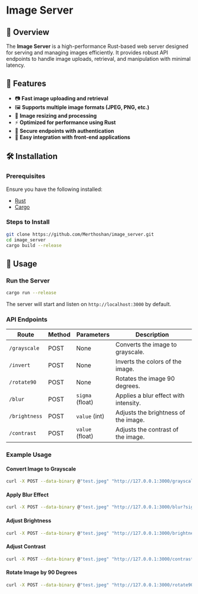 # Image Server

## 📌 Overview

The **Image Server** is a high-performance Rust-based web server designed for serving and managing images efficiently. It provides robust API endpoints to handle image uploads, retrieval, and manipulation with minimal latency.

## 🚀 Features

- 📷 **Fast image uploading and retrieval**
- 🖼️ **Supports multiple image formats (JPEG, PNG, etc.)**
- 🔄 **Image resizing and processing**
- ⚡ **Optimized for performance using Rust**
- 🔐 **Secure endpoints with authentication**
- 📁 **Easy integration with front-end applications**

## 🛠️ Installation

### Prerequisites

Ensure you have the following installed:

- [Rust](https://www.rust-lang.org/tools/install)
- [Cargo](https://doc.rust-lang.org/cargo/)

### Steps to Install

```sh
git clone https://github.com/Merthoshan/image_server.git
cd image_server
cargo build --release
```

## 🔧 Usage

### Run the Server

```sh
cargo run --release
```

The server will start and listen on `http://localhost:3000` by default.

### API Endpoints

| Route            | Method | Parameters                   | Description                           |
|-----------------|--------|-----------------------------|---------------------------------------|
| `/grayscale`    | POST   | None                        | Converts the image to grayscale.      |
| `/invert`       | POST   | None                        | Inverts the colors of the image.      |
| `/rotate90`     | POST   | None                        | Rotates the image 90 degrees.         |
| `/blur`         | POST   | `sigma` (float)             | Applies a blur effect with intensity. |
| `/brightness`   | POST   | `value` (int)               | Adjusts the brightness of the image.  |
| `/contrast`     | POST   | `value` (float)             | Adjusts the contrast of the image.    |

### Example Usage

#### Convert Image to Grayscale

```sh
curl -X POST --data-binary @"test.jpeg" "http://127.0.0.1:3000/grayscale" --output grayscale.jpeg
```

#### Apply Blur Effect

```sh
curl -X POST --data-binary @"test.jpeg" "http://127.0.0.1:3000/blur?sigma=2.0" --output blurred.jpeg
```

#### Adjust Brightness

```sh
curl -X POST --data-binary @"test.jpeg" "http://127.0.0.1:3000/brightness?value=10" --output brightened.jpeg
```

#### Adjust Contrast

```sh
curl -X POST --data-binary @"test.jpeg" "http://127.0.0.1:3000/contrast?value=1.5" --output contrast.jpeg
```

#### Rotate Image by 90 Degrees

```sh
curl -X POST --data-binary @"test.jpeg" "http://127.0.0.1:3000/rotate90" --output rotated.jpeg
```


